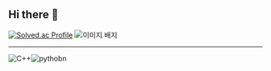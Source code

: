 ## Hi there 👋
[![Solved.ac Profile](http://mazassumnida.wtf/api/v2/generate_badge?boj=choe180115)](https://solved.ac/choe180115/) <img src="https://tryhackme-badges.s3.amazonaws.com/a01039574485.png" alt="이미지 배지" />


--------------------------------------------------------------------------------------------------
![C++](https://img.shields.io/badge/C++-00599C.svg?&style=for-the-badge&logo=C++&logoColor=white)![pythobn](https://img.shields.io/badge/Python-3776AB.svg?&style=for-the-badge&logo=Python&logoColor=yellow)
